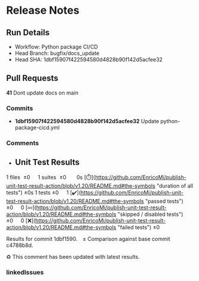 # Release Notes 
## Run Details
- Workflow: Python package CI/CD 
- Head Branch: bugfix/docs_update 
- Head SHA: 1dbf15907f422594580d4828b90f142d5acfee32 

## Pull Requests
**41** Dont update docs on main
### Commits
  - **1dbf15907f422594580d4828b90f142d5acfee32** Update python-package-cicd.yml
### Comments
 - ## Unit Test Results
1 files  ±0  1 suites  ±0   0s [:stopwatch:](https://github.com/EnricoMi/publish-unit-test-result-action/blob/v1.20/README.md#the-symbols &quot;duration of all tests&quot;) ±0s
1 tests ±0  1 [:heavy_check_mark:](https://github.com/EnricoMi/publish-unit-test-result-action/blob/v1.20/README.md#the-symbols &quot;passed tests&quot;) ±0  0 [:zzz:](https://github.com/EnricoMi/publish-unit-test-result-action/blob/v1.20/README.md#the-symbols &quot;skipped / disabled tests&quot;) ±0  0 [:x:](https://github.com/EnricoMi/publish-unit-test-result-action/blob/v1.20/README.md#the-symbols &quot;failed tests&quot;) ±0 

Results for commit 1dbf1590. ± Comparison against base commit c4788b8d.

:recycle: This comment has been updated with latest results.

### linkedIssues
    
